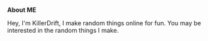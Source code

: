 **About ME**

Hey, I'm KillerDrift, I make random things online for fun. You may be interested in the random things I make.
